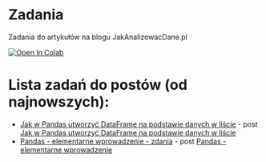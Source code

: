 # Zadania
Zadania do artykułów na blogu JakAnalizowacDane.pl

[![Open In Colab](https://colab.research.google.com/assets/colab-badge.svg)](https://colab.research.google.com/github/JakAnalizowacDanePL/Zadania/)

Lista zadań do postów (od najnowszych):
=======================================
- [Jak w Pandas utworzyć DataFrame na podstawie danych w liście](https://github.com/JakAnalizowacDanePL/Zadania/tree/main/Jak-w-Pandas-utworzyć-DataFrame-na-podstawie-danych-w-liście)  - post [Jak w Pandas utworzyć DataFrame na podstawie danych w liście](https://jakanalizowacdane.pl/?p=281)
- [Pandas - elementarne wprowadzenie - zdania](https://github.com/JakAnalizowacDanePL/Zadania/tree/main/Pandas-elementarne-wprowadzenie) - post [Pandas - elementarne wprowadzenie](https://jakanalizowacdane.pl/?p=198)




